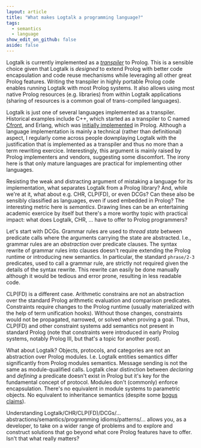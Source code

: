 ```yaml
---
layout: article
title: "What makes Logtalk a programming language?"
tags:
  - semantics
  - language
show_edit_on_github: false
aside: false
---
```


Logtalk is currently implemented as a [*transpiler*](https://en.wikipedia.org/wiki/Source-to-source_compiler) to Prolog. This is a sensible choice given that Logtalk is *designed* to extend Prolog with better code encapsulation and code reuse mechanisms while leveraging all other great Prolog features. Writing the transpiler in highly portable Prolog code enables running Logtalk with most Prolog systems. It also allows using most native Prolog resources (e.g. libraries) from within Logtalk applications (sharing of resources is a common goal of trans-compiled languages).

Logtalk is just one of several languages implemented as a transpiler. Historical examples include C++, which started as a transpiler to C named [Cfront](https://en.wikipedia.org/wiki/Cfront), and Erlang, which was [initially implemented](http://www.erlang-factory.com/upload/presentations/389/EFSF11-ErlangVM.pdf) in Prolog. Although a language implementation is mainly a technical (rather than definitional) aspect, I regularly come across people downplaying Logtalk with the justification that is implemented as a transpiler and thus no more than a term rewriting exercice. Interestingly, this argument is mainly raised by Prolog implementers and vendors, suggesting some discomfort. The irony here is that only mature languages are practical for implementing other languages.

Resisting the weak and distracting argument of mistaking a language for its implementation, what separates Logtalk from a Prolog library? And, while we're at it, what about e.g. CHR, CLP(FD), or even DCGs? Can these also be sensibly classified as languages, even if used embedded in Prolog? The interesting metric here is *semantics*. Drawing lines can be an entertaining academic exercice by itself but there's a more worthy topic with practical impact: what does Logtalk, CHR, ... have to offer to Prolog programmers?

Let's start with DCGs. Grammar rules are used to *thread state* between predicate calls where the arguments carrying the state are abstracted. I.e., grammar rules are an *abstraction* over predicate clauses. The syntax rewrite of grammar rules into clauses doesn't require extending the Prolog runtime or introducing new semantics. In particular, the standard `phrase/2-3` predicates, used to call a grammar rule, are strictly not required given the details of the syntax rewrite. This rewrite can easily be done manually although it would be tedious and error prone, resulting in less readable code.

CLP(FD) is a different case. Arithmetic constrains are not an abstraction over the standard Prolog arithmetic evaluation and comparison predicates. Constraints require changes to the Prolog runtime (usually materialized with the help of term unification hooks). Without those changes, constraints would not be propagated, narrowed, or solved when proving a goal. Thus, CLP(FD) and other constraint systems add semantics not present in standard Prolog (note that constraints were introduced in early Prolog systems, notably Prolog III, but that's a topic for another post).

What about Logtalk? Objects, protocols, and categories are not an abstraction over Prolog modules. I.e. Logtalk entities semantics differ significantly from Prolog modules semantics. Message sending is not the same as module-qualified calls. Logtalk clear distinction between *declaring* and *defining* a predicate doesn't exist in Prolog but it's key for the fundamental concept of protocol. Modules don't (commonly) enforce encapsulation. There's no equivalent in module systems to parametric objects. No equivalent to inheritance semantics (despite some [bogus claims](https://logtalk.org/2019/06/26/half-broken-hacks-reexport-as-inheritance.html)).

Understanding Logtalk/CHR/CLP(FD)/DCGs/... abstractions/semantics/programming idioms/patterns/... allows you, as a developer, to take on a wider range of problems and to explore and construct solutions that go beyond what core Prolog features have to offer. Isn't that what really matters?
